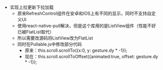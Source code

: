 * 实现上拉更新下拉加载
  * 原来RefreshControl组件在安卓和IOS上有不同的显示，同时不支持自定义UI
  * 使用react-native-pull解决，但是这个库用的是ListView组件（性能不好已被FlatList取代）
  * 所以需要改源码将ListView改为FlatList
  * 同时在Pullable.js中修改部分代码
      * 原来：this.scroll.scrollTo({x:0, y: gesture.dy * -1}); 
      * 现在：this.scroll.scrollToOffset({animated:true, offset: gesture.dy * -1});
